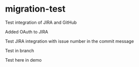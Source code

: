 # migration-test
Test integration of JIRA and GitHub

Added OAuth to JIRA

Test JIRA integration with issue number in the commit message


Test in branch


Test here in demo
